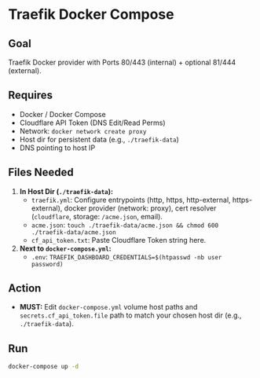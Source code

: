# Traefik Docker Compose

## Goal
Traefik Docker provider with Ports 80/443 (internal) + optional 81/444 (external).

## Requires
* Docker / Docker Compose
* Cloudflare API Token (DNS Edit/Read Perms)
* Network: `docker network create proxy`
* Host dir for persistent data (e.g., `./traefik-data`)
* DNS pointing to host IP

## Files Needed

1.  **In Host Dir (`./traefik-data`):**
    * `traefik.yml`: Configure entrypoints (http, https, http-external, https-external), docker provider (network: proxy), cert resolver (`cloudflare`, storage: `/acme.json`, email). 
    * `acme.json`: `touch ./traefik-data/acme.json && chmod 600 ./traefik-data/acme.json`
    * `cf_api_token.txt`: Paste Cloudflare Token string here.
2.  **Next to `docker-compose.yml`:**
    * `.env`: `TRAEFIK_DASHBOARD_CREDENTIALS=$(htpasswd -nb user password)`

## Action
* **MUST:** Edit `docker-compose.yml` volume host paths and `secrets.cf_api_token.file` path to match your chosen host dir (e.g., `./traefik-data`).

## Run
```bash
docker-compose up -d 
```